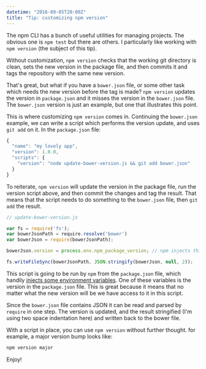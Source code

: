 ```yaml
---
datetime: "2016-09-05T20:00Z"
title: "Tip: customizing npm version"
---
```

The npm CLI has a bunch of useful utilities for managing projects. The obvious
one is `npm test` but there are others. I particularly like working with
`npm version` (the subject of this tip).

Without customization, `npm version` checks that the working git directory is
clean, sets the new version in the package file, and then commits it and tags
the repository with the same new version.

That's great, but what if you have a `bower.json` file, or some other task which
needs the new version before the tag is made? `npm version` updates the version
in `package.json` and it misses the version in the `bower.json` file. The
`bower.json` version is just an example, but one that illustrates this point.

This is where customizing `npm version` comes in. Continuing the `bower.json`
example, we can write a script which performs the version update, and
uses `git add` on it. In the `package.json` file:

```javascript
{
  "name": "my lovely app",
  "version": 1.0.0,
  "scripts": {
    "version": "node update-bower-version.js && git add bower.json"
  }
}
```

To reiterate, `npm version` will update the version in the package file, run the
version script above, and then commit the changes and tag the result. That means
that the script needs to do something to the `bower.json` file, then `git add`
the result.

```javascript
// update-bower-version.js

var fs = require('fs');
var bowerJsonPath = require.resolve('bower')
var bowerJson = require(bowerJsonPath);

bowerJson.version = process.env.npm_package_version; // npm injects this

fs.writeFileSync(bowerJsonPath, JSON.stringify(bowerJson, null, 2));
```

This script is going to be run by `npm` from the `package.json` file, which
handily [injects some environment variables][1]. One of these variables is the
version in the `package.json` file. This is great because it means that no
matter what the new version will be we have access to it in this script.

Since the `bower.json` file contains JSON it can be read and parsed by `require`
in one step. The version is updated, and the result stringified (I'm using two
space indentation here) and written back to the bower file.

With a script in place, you can use `npm version` without further thought. for
example, a major version bump looks like:

```bash
npm version major
```

Enjoy!

[1]: https://docs.npmjs.com/misc/scripts#packagejson-vars
